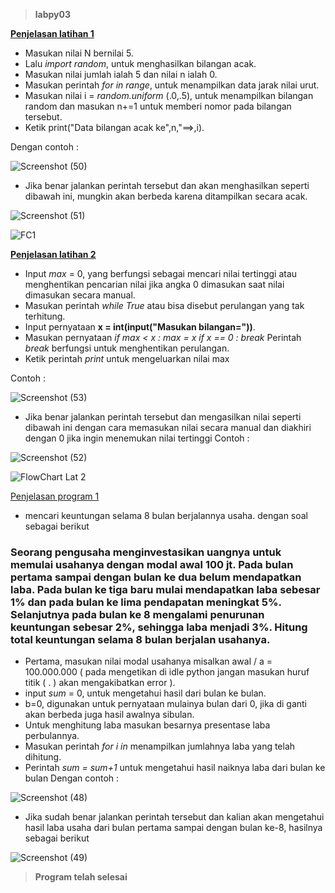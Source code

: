 > **labpy03**


[**Penjelasan latihan 1**](url)

- Masukan nilai N bernilai 5.
- Lalu _import random_, untuk menghasilkan bilangan acak.
- Masukan nilai jumlah ialah 5 dan nilai n ialah 0.
- Masukan perintah _for in range_, untuk menampilkan data jarak nilai urut.
- Masukan nilai i = _random.uniform_ (.0,.5), untuk menampilkan bilangan random dan masukan n+=1 untuk memberi nomor pada bilangan tersebut.
- Ketik print("Data bilangan acak ke",n,"==>,i).

Dengan contoh :

![Screenshot (50)](https://user-images.githubusercontent.com/56834389/68423282-5d67ce00-01d4-11ea-9ca0-5fb2720652e2.png)

- Jika benar jalankan perintah tersebut dan akan menghasilkan seperti dibawah ini, mungkin akan berbeda karena ditampilkan secara acak.

![Screenshot (51)](https://user-images.githubusercontent.com/56834389/68423609-f4348a80-01d4-11ea-9382-8e4576cf05bb.png)

![FC1](https://user-images.githubusercontent.com/56834389/68847742-bd450400-0701-11ea-8e09-0a9f3706a472.jpg)


[**Penjelasan latihan 2**](url)
- Input _max_ = 0, yang berfungsi sebagai mencari nilai tertinggi atau menghentikan pencarian nilai jika angka 0 dimasukan saat nilai dimasukan secara manual.
- Masukan perintah _while True_ atau bisa disebut perulangan yang tak terhitung.
- Input pernyataan **x = int(input("Masukan bilangan="))**.
- Masukan pernyataan
 _if max < x : 
max = x
if x == 0 :
break_
Perintah _break_ berfungsi untuk menghentikan perulangan.
- Ketik perintah _print_ untuk mengeluarkan nilai max

Contoh :

![Screenshot (53)](https://user-images.githubusercontent.com/56834389/68424747-39f25280-01d7-11ea-955d-aad950333cb4.png)

- Jika benar jalankan perintah tersebut dan mengasilkan nilai seperti dibawah ini dengan cara memasukan nilai secara manual dan diakhiri dengan 0 jika ingin menemukan nilai tertinggi
Contoh :

![Screenshot (52)](https://user-images.githubusercontent.com/56834389/68425054-d87eb380-01d7-11ea-8e6b-41a9a14f84f5.png)

![FlowChart Lat 2](https://user-images.githubusercontent.com/56834389/68847929-05fcbd00-0702-11ea-8119-30eec0adb866.jpg)

[Penjelasan program 1](url)
- mencari keuntungan  selama 8 bulan berjalannya usaha. dengan soal sebagai berikut
### Seorang pengusaha menginvestasikan uangnya untuk memulai usahanya  dengan modal awal 100 jt. Pada bulan pertama sampai dengan bulan ke dua belum mendapatkan laba. Pada bulan ke tiga baru mulai mendapatkan laba sebesar 1% dan pada bulan ke lima pendapatan meningkat 5%. Selanjutnya pada bulan ke 8 mengalami penurunan keuntungan sebesar 2%, sehingga laba menjadi 3%. Hitung total keuntungan selama 8 bulan berjalan usahanya.
- Pertama, masukan nilai modal usahanya misalkan awal / a = 100.000.000
( pada mengetikan di idle python jangan masukan huruf titik ( . ) akan mengakibatkan error ).
- input _sum_ = 0, untuk mengetahui hasil dari bulan ke bulan.
- b=0, digunakan untuk pernyataan mulainya bulan dari 0, jika di ganti akan berbeda juga hasil awalnya sibulan.
- Untuk menghitung laba masukan besarnya presentase laba perbulannya.
- Masukan perintah _for i in_ menampilkan jumlahnya laba yang telah dihitung.
- Perintah _sum = sum+1_ untuk mengetahui hasil naiknya laba dari bulan ke bulan
Dengan contoh :

![Screenshot (48)](https://user-images.githubusercontent.com/56834389/68448784-43031400-0217-11ea-8f0b-9143ecd1db2a.png)

- Jika sudah benar jalankan perintah tersebut dan kalian akan mengetahui hasil laba usaha dari bulan pertama sampai dengan bulan ke-8, hasilnya sebagai berikut

![Screenshot (49)](https://user-images.githubusercontent.com/56834389/68448875-9c6b4300-0217-11ea-8dfd-cae6764d774f.png)

> **Program telah selesai**
